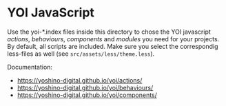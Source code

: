 # YOI JavaScript

Use the yoi-*.index files inside this directory to chose the YOI javascript _actions_, _behaviours_, _components_ and _modules_ you need for your projects. By default, all scripts are included. Make sure you select the correspondig less-files as well (see `src/assets/less/theme.less`).

Documentation:

* https://yoshino-digital.github.io/yoi/actions/
* https://yoshino-digital.github.io/yoi/behaviours/
* https://yoshino-digital.github.io/yoi/components/